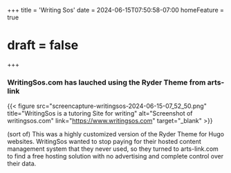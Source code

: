 +++
title = 'Writing Sos'
date = 2024-06-15T07:50:58-07:00
homeFeature = true
# draft = false
+++
### WritingSos.com has lauched using the Ryder Theme from arts-link

{{< figure src="screencapture-writingsos-2024-06-15-07_52_50.png" title="WritingSos is a tutoring Site for writing" alt="Screenshot of writingsos.com" link="https://www.writingsos.com" target="_blank" >}}

<!--more-->

(sort of) This was a highly customized version of the Ryder Theme for Hugo websites. WritingSos wanted to stop paying for their hosted content management system that they never used, so they turned to arts-link.com to find a free hosting solution with no advertising and complete control over their data.